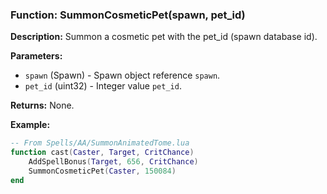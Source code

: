 ### Function: SummonCosmeticPet(spawn, pet_id)

**Description:**
Summon a cosmetic pet with the pet_id (spawn database id).

**Parameters:**
- `spawn` (Spawn) - Spawn object reference `spawn`.
- `pet_id` (uint32) - Integer value `pet_id`.

**Returns:** None.

**Example:**

```lua
-- From Spells/AA/SummonAnimatedTome.lua
function cast(Caster, Target, CritChance)
    AddSpellBonus(Target, 656, CritChance)
    SummonCosmeticPet(Caster, 150084)
end
```
